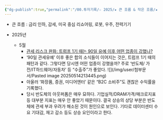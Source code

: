 ```yaml
---
{"dg-publish":true,"permalink":"/00.투자기록/☆ 2025/★ 큰 흐름 & 작은 흐름/★ 큰 흐름 & 작은 흐름/","tags":["gardenEntry"],"created":"2024-12-11T22:50:28.796+09:00","updated":"2025-06-03T20:23:19.846+09:00"}
---
```


- 큰 흐름 : 금리 인하, 감세, 미국 중심 리쇼어링, 로봇, 우주, 전력기기

- 2025년
	- 5월
		- [관세 리스크 완화: 트럼프 1기 때는 90일 유예 이후 어떤 업종이 강했나?](25.05.14_이그전.pdf#page=1&selection=31,0,57,1&color=yellow)
		- ‘90일 관세유예’ 이후 좋은 합의 소식들이 이어지는 것은, 트럼프 1기 때의 패턴과 같다. 그렇다면 당시엔 어떤 업종이 강했을까? 주로 ‘반도체/ 가전/IT하드웨어/자동차’ 등 “수출주”가 좋았다. ![](/img/user/첨부문서/Pasted image 20250514213445.png)
		- 아울러 ‘화장품, 증권, 미디어엔터’ 같은 “B2C 소비주”도 괜찮은 수익률을 기록했다. 
		- 당시 반도체의 아웃퍼폼은 매우 묘하다. 기업실적/DRAM가격/매크로지표 등 대부분 지표는 매우 안 좋았기 때문이다. 결국 상승의 상당 부분은 반도체에 관세 부과 우려가 해소된 것이 원인으로 보인다. 기타로 데이터센터 수요 기대감, 재고 감소 등도 상승 요인이라고 한다.
